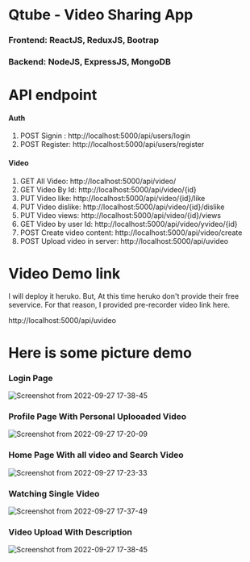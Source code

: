 # Qtube - Video Sharing App

### Frontend: ReactJS, ReduxJS, Bootrap
### Backend: NodeJS, ExpressJS, MongoDB


# API endpoint 

#### Auth
1. POST Signin : http://localhost:5000/api/users/login
2. POST Register: http://localhost:5000/api/users/register

#### Video
1. GET All Video: http://localhost:5000/api/video/
2. GET Video By Id: http://localhost:5000/api/video/{id}
3. PUT Video like: http://localhost:5000/api/video/{id}/like
4. PUT Video dislike: http://localhost:5000/api/video/{id}/dislike
5. PUT Video views: http://localhost:5000/api/video/{id}/views
6. GET Video by user Id: http://localhost:5000/api/video/yvideo/{id}
7. POST Create video content: http://localhost:5000/api/video/create
8. POST Upload video in server: http://localhost:5000/api/uvideo 

# Video Demo link
I will deploy it heruko. But, At this time heruko don't provide their free severvice. For that reason, I provided pre-recorder video link here.

http://localhost:5000/api/uvideo 

# Here is some picture demo
### Login Page
![Screenshot from 2022-09-27 17-38-45](https://user-images.githubusercontent.com/61968457/192516296-eca8b998-c3ea-4470-94e4-5a8849d72c7f.png)

### Profile Page With Personal Uplooaded Video
![Screenshot from 2022-09-27 17-20-09](https://user-images.githubusercontent.com/61968457/192516426-7674977c-f032-43fa-b405-5e0714a314d8.png)

### Home Page With all video and Search Video
![Screenshot from 2022-09-27 17-23-33](https://user-images.githubusercontent.com/61968457/192516689-30e8d34c-a7f7-4149-937b-46175df76822.png)

### Watching Single Video
![Screenshot from 2022-09-27 17-37-49](https://user-images.githubusercontent.com/61968457/192516953-fae7b941-51b4-4766-ae99-75ab31221f86.png)

### Video Upload With Description 
![Screenshot from 2022-09-27 17-38-45](https://user-images.githubusercontent.com/61968457/192517060-9163db4c-3fe8-432d-b9d5-0ed7be6c4b8f.png)



